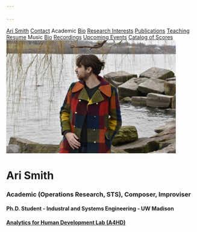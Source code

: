 ```yaml
---

---
```


<div class="sidenav">
  <a href="">Ari Smith</a>
  <a href="contact">Contact</a>
  <atitle href="academic-bio">Academic</atitle>
  <a href="academic-bio"><asub>Bio</asub></a>
  <a href="research-interests"><asub>Research Interests</asub></a>
  <a href="publications"><asub>Publications</asub></a>
  <a href="teaching"><asub>Teaching</asub></a>
  <a href="Ari Smith Resume as of 2022-02-11.pdf" download><asub>Resume</asub></a>
  <atitle>Music</atitle>
  <a href="music-bio"><asub>Bio</asub></a>
  <a href="recordings"><asub>Recordings</asub></a>
  <a href="upcoming"><asub>Upcoming Events</asub></a>
  <a href="catalog-of-works"><asub>Catalog of Scores</asub></a>
</div>

<img src="DSC0289.jpg" width="450" height="300">

# Ari Smith
### Academic (Operations Research, STS), Composer, Improviser
#### Ph.D. Student - Industral and Systems Engineering - UW Madison
#### [Analytics for Human Development Lab (A4HD)](https://a4hd.github.io)
